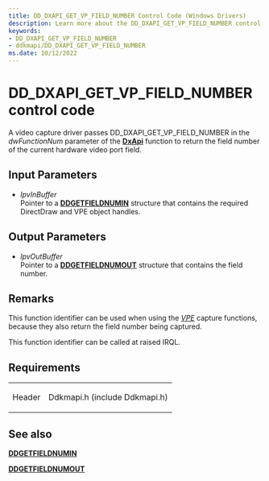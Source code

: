 ```yaml
---
title: DD_DXAPI_GET_VP_FIELD_NUMBER Control Code (Windows Drivers)
description: Learn more about the DD_DXAPI_GET_VP_FIELD_NUMBER control code.
keywords:
- DD_DXAPI_GET_VP_FIELD_NUMBER
- ddkmapi/DD_DXAPI_GET_VP_FIELD_NUMBER
ms.date: 10/12/2022
---
```


# DD\_DXAPI\_GET\_VP\_FIELD\_NUMBER control code

A video capture driver passes DD\_DXAPI\_GET\_VP\_FIELD\_NUMBER in the *dwFunctionNum* parameter of the [**DxApi**](/windows-hardware/drivers/ddi/dxapi/nf-dxapi-dxapi) function to return the field number of the current hardware video port field.

## Input Parameters

- *lpvInBuffer*  
    Pointer to a [**DDGETFIELDNUMIN**](/windows/win32/api/ddkmapi/ns-ddkmapi-ddgetfieldnumin) structure that contains the required DirectDraw and VPE object handles.

## Output Parameters

- *lpvOutBuffer*  
    Pointer to a [**DDGETFIELDNUMOUT**](/windows/win32/api/ddkmapi/ns-ddkmapi-ddgetfieldnumout) structure that contains the field number.

## Remarks

This function identifier can be used when using the [*VPE*](vpe-callback-functions.md) capture functions, because they also return the field number being captured.

This function identifier can be called at raised IRQL.

## Requirements

<table>
<tbody>
<tr class="odd">
<td><p>Header</p></td>
<td>Ddkmapi.h (include Ddkmapi.h)</td>
</tr>
</tbody>
</table>

## See also

[**DDGETFIELDNUMIN**](/windows/win32/api/ddkmapi/ns-ddkmapi-ddgetfieldnumin)

[**DDGETFIELDNUMOUT**](/windows/win32/api/ddkmapi/ns-ddkmapi-ddgetfieldnumout)
